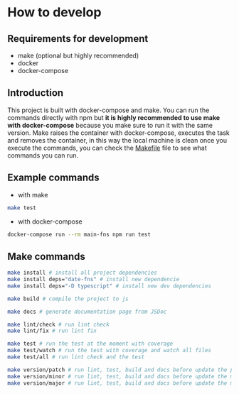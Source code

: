 # How to develop

## Requirements for development

- make (optional but highly recommended)
- docker
- docker-compose

## Introduction

This project is built with docker-compose and make. You can run the commands directly with npm but **it is highly recommended to use make with docker-compose** because you make sure to run it with the same version. Make raises the container with docker-compose, executes the task and removes the container, in this way the local machine is clean once you execute the commands, you can check the [Makefile](../Makefile) file to see what commands you can run.

## Example commands

- with make

```sh
make test
```

- with docker-compose

```sh
docker-compose run --rm main-fns npm run test
```

## Make commands

```sh
make install # install all project dependencies
make install deps="date-fns" # install new dependencie
make install deps="-D typescript" # install new dev dependencies
```

```sh
make build # compile the project to js
```

```sh
make docs # generate documentation page from JSDoc
```

```sh
make lint/check # run lint check
make lint/fix # run lint fix
```

```sh
make test # run the test at the moment with coverage
make test/watch # run the test with coverage and watch all files
make test/all # run lint check and the test
```

```sh
make version/patch # run lint, test, build and docs before update the patch version
make version/minor # run lint, test, build and docs before update the minor version
make version/major # run lint, test, build and docs before update the major version
```
